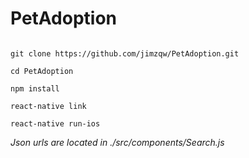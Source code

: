 # PetAdoption
```

git clone https://github.com/jimzqw/PetAdoption.git

cd PetAdoption

npm install

react-native link

react-native run-ios
```

*Json urls are located in ./src/components/Search.js*
